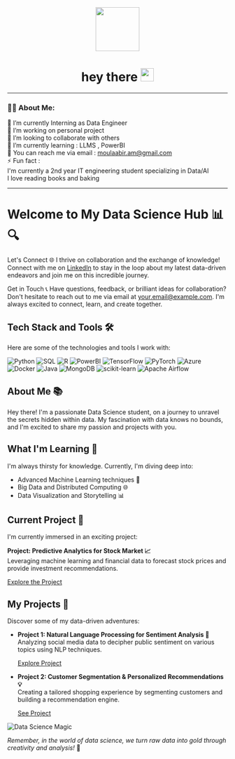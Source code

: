 

<div id="header" align="center">
  <img src="https://media.giphy.com/media/M9gbBd9nbDrOTu1Mqx/giphy.gif" width="100"/>
  <h1>
  hey there
  <img src="https://media.giphy.com/media/hvRJCLFzcasrR4ia7z/giphy.gif" width="30px"/>
</h1>
</div>

---
### :woman_technologist: About Me:
🔭 I’m currently Interning as Data Engineer<br>👯 I’m working on personal project <br>🤝 I’m looking to collaborate with others <br>🌱 I’m currently learning : LLMS , PowerBI <br>💬 You can reach me via email : moulaabir.am@gmail.com<br>⚡ Fun fact : <br>I'm currently a 2nd year IT engineering student specializing in Data/AI <br>I love reading books and baking

---
# Welcome to My Data Science Hub 📊🔍

Let's Connect 🌐
I thrive on collaboration and the exchange of knowledge! Connect with me on [LinkedIn](link-to-linkedin) to stay in the loop about my latest data-driven endeavors and join me on this incredible journey.

Get in Touch 📞
Have questions, feedback, or brilliant ideas for collaboration? Don't hesitate to reach out to me via email at [your.email@example.com](mailto:your.email@example.com). I'm always excited to connect, learn, and create together.

## Tech Stack and Tools 🛠️

Here are some of the technologies and tools I work with:

![Python](https://img.shields.io/badge/Python-3670A0?style=plastic&logo=python&logoColor=ffdd54)
![SQL](https://img.shields.io/badge/SQL-4479A1?style=plastic&logo=sql&logoColor=white)
![R](https://img.shields.io/badge/R-276DC3?style=plastic&logo=r&logoColor=white)
![PowerBI](https://img.shields.io/badge/Power%20BI-F2C811?style=plastic&logo=powerbi&logoColor=black)
![TensorFlow](https://img.shields.io/badge/TensorFlow-FF6F00?style=plastic&logo=tensorflow&logoColor=white)
![PyTorch](https://img.shields.io/badge/PyTorch-EE4C2C?style=plastic&logo=pytorch&logoColor=white)
![Azure](https://img.shields.io/badge/Azure-0072C6?style=plastic&logo=azure-devops&logoColor=white)
![Docker](https://img.shields.io/badge/Docker-2496ED?style=plastic&logo=docker&logoColor=white)
![Java](https://img.shields.io/badge/Java-ED8B00?style=plastic&logo=java&logoColor=white)
![MongoDB](https://img.shields.io/badge/MongoDB-4EA94B?style=plastic&logo=mongodb&logoColor=white)
![scikit-learn](https://img.shields.io/badge/scikit%20learn-F7931E?style=plastic&logo=scikit-learn&logoColor=white)
![Apache Airflow](https://img.shields.io/badge/Apache%20Airflow-017CEE?style=plastic&logo=Apache%20Airflow&logoColor=white)

## About Me 📚

Hey there! I'm a passionate Data Science student, on a journey to unravel the secrets hidden within data. My fascination with data knows no bounds, and I'm excited to share my passion and projects with you.

## What I'm Learning 🌱

I'm always thirsty for knowledge. Currently, I'm diving deep into:

- Advanced Machine Learning techniques 🤖
- Big Data and Distributed Computing 🌐
- Data Visualization and Storytelling 📊

## Current Project 🚀

I'm currently immersed in an exciting project:

**Project: Predictive Analytics for Stock Market 📈**  
Leveraging machine learning and financial data to forecast stock prices and provide investment recommendations.

[Explore the Project](link-to-project1)

## My Projects 🌟

Discover some of my data-driven adventures:

- **Project 1: Natural Language Processing for Sentiment Analysis 📰**  
   Analyzing social media data to decipher public sentiment on various topics using NLP techniques.

   [Explore Project](link-to-project2)

- **Project 2: Customer Segmentation & Personalized Recommendations 💡**  
   Creating a tailored shopping experience by segmenting customers and building a recommendation engine.

   [See Project](link-to-project3)

![Data Science Magic](https://image-link.com)

*Remember, in the world of data science, we turn raw data into gold through creativity and analysis!* 🌟
